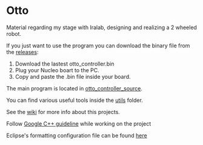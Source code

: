# Otto
Material regarding my stage with Iralab, designing and realizing a 2 wheeled robot.

If you just want to use the program you can download the binary file from the [releases](https://github.com/iralabdisco/otto/releases): 
1. Download the lastest otto_controller.bin
2. Plug your Nucleo boart to the PC.
3. Copy and paste the .bin file inside your board.

The main program is located in [otto_controller_source](https://github.com/iralabdisco/otto/tree/master/otto_controller_source).

You can find various useful tools inside the [utils](https://github.com/iralabdisco/otto/tree/master/utils) folder.

See the [wiki](https://github.com/iralabdisco/otto/wiki) for more info about this projects.

Follow [Google C++ guideline](https://google.github.io/styleguide/cppguide.html) while working on the project

Eclipse's formatting configuration file can be found [here](https://github.com/google/styleguide/blob/gh-pages/eclipse-cpp-google-style.xml)

